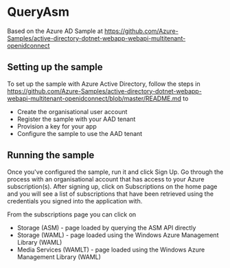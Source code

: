 # QueryAsm

Based on the Azure AD Sample at https://github.com/Azure-Samples/active-directory-dotnet-webapp-webapi-multitenant-openidconnect

## Setting up the sample
To set up the sample with Azure Active Directory, follow the steps in https://github.com/Azure-Samples/active-directory-dotnet-webapp-webapi-multitenant-openidconnect/blob/master/README.md to
 * Create the organisational user account
 * Register the sample with your AAD tenant
 * Provision a key for your app
 * Configure the sample to use the AAD tenant

## Running the sample
Once you've configured the sample, run it and click Sign Up. 
Go through the process with an organisational account that has access to your Azure subscription(s).
After signing up, click on Subscriptions on the home page and you will see a list of subscriptions that have been retrieved using the credentials you signed into the application with.

From the subscriptions page you can click on
 * Storage (ASM) - page loaded by querying the ASM API directly
 * Storage (WAML) - page loaded using the Windows Azure Management Library (WAML)
 * Media Services (WAMLT) - page loaded using the Windows Azure Management Library (WAML)

